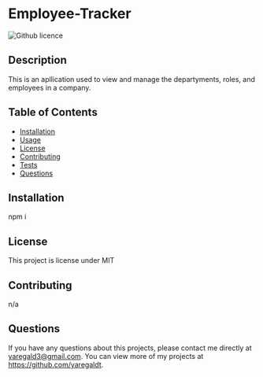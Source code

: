 # Employee-Tracker

![Github licence](http://img.shields.io/badge/license-MIT-blue.svg)

## Description

This is an apllication used to view and manage the departyments, roles, and employees in a company.

## Table of Contents

- [Installation](#installation)
- [Usage](#usage)
- [License](#license)
- [Contributing](#contributing)
- [Tests](#tests)
- [Questions](#questions)

## Installation

npm i

## License

This project is license under MIT

## Contributing

n/a

## Questions

If you have any questions about this projects, please contact me directly at yaregald3@gmail.com. You can view more of my projects at https://github.com/yaregaldt.
